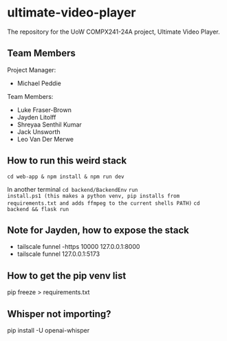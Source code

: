 # ultimate-video-player
The repository for the UoW COMPX241-24A project, Ultimate Video Player.

## Team Members

Project Manager: 
- Michael Peddie

Team Members: 
- Luke Fraser-Brown
- Jayden Litolff
- Shreyaa Senthil Kumar
- Jack Unsworth
- Leo Van Der Merwe

## How to run this weird stack
<code>cd web-app & npm install & npm run dev</code>

In another terminal
<code>cd backend/BackendEnv</code>
<code>run install.ps1 (this makes a python venv, pip installs from requirements.txt and adds ffmpeg to the current shells PATH)</code>
<code>cd backend && flask run</code>


## Note for Jayden, how to expose the stack
- tailscale funnel -https 10000 127.0.0.1:8000
- tailscale funnel 127.0.0.1:5173

## How to get the pip venv list
pip freeze > requirements.txt

## Whisper not importing?
pip install -U openai-whisper